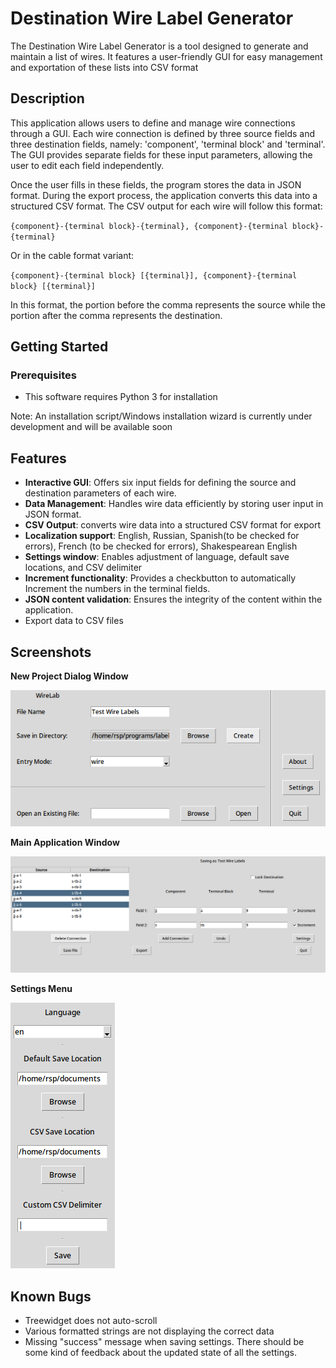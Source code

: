 # Destination Wire Label Generator

The Destination Wire Label Generator is a tool designed to generate and maintain a list of wires. It features a user-friendly GUI for easy management and exportation of these lists into CSV format

## Description

This application allows users to define and manage wire connections through a GUI. Each wire connection is defined by three source fields and three destination fields, namely: 'component', 'terminal block' and 'terminal'. The GUI provides separate fields for these input parameters, allowing the user to edit each field independently.

Once the user fills in these fields, the program stores the data in JSON format. During the export process, the application converts this data into a structured CSV format. The CSV output for each wire will follow this format:

`{component}-{terminal block}-{terminal}, {component}-{terminal block}-{terminal}`

Or in the cable format variant:

`{component}-{terminal block} [{terminal}], {component}-{terminal block} [{terminal}]`

In this format, the portion before the comma represents the source while the portion after the comma represents the destination.

## Getting Started

### Prerequisites

- This software requires Python 3 for installation

Note: An installation script/Windows installation wizard is currently under development and will be available soon

## Features

- **Interactive GUI**: Offers six input fields for defining the source and destination parameters of each wire.
- **Data Management**: Handles wire data efficiently by storing user input in JSON format.
- **CSV Output**: converts wire data into a structured CSV format for export
- **Localization support**: English, Russian, Spanish(to be checked for errors), French (to be checked for errors), Shakespearean English
- **Settings window**: Enables adjustment of language, default save locations, and CSV delimiter
- **Increment functionality**: Provides a checkbutton to automatically Increment the numbers in the terminal fields.
- **JSON content validation**: Ensures the integrity of the content within the application.
- Export data to CSV files

## Screenshots
**New Project Dialog Window**

![New Project Dialog Window](https://github.com/voidfemme/label_wires/blob/main/data/Screenshots/NewProjectDialogScreen.png)

**Main Application Window**

![Main Application Window](https://github.com/voidfemme/label_wires/blob/main/data/Screenshots/MainApplicationWindow.png)

**Settings Menu**

![Settings Window](https://github.com/voidfemme/label_wires/blob/main/data/Screenshots/SettingsWindow.png)


## Known Bugs

- Treewidget does not auto-scroll
- Various formatted strings are not displaying the correct data
- Missing "success" message when saving settings. There should be some kind of feedback about the updated state of all the settings.
